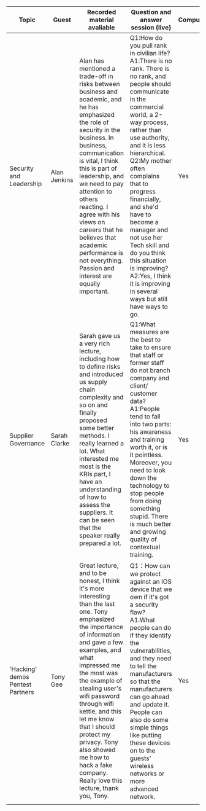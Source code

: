 | Topic                            | Guest        | Recorded material avaliable                                  | Question and answer session (live)                           | Compulsory |
| -------------------------------- | ------------ | ------------------------------------------------------------ | ------------------------------------------------------------ | ---------- |
| Security and Leadership          | Alan Jenkins | Alan has mentioned a trade-off in risks between business and academic, and he has emphasized the role of security in the business. In business, communication is vital, I think this is part of leadership, and we need to pay attention to others reacting. I agree with his views on careers that he believes that academic performance is not everything. Passion and interest are equally important. | Q1:How do you pull rank in civilian life?<br />A1:There is no rank. There is no rank, and people should communicate in the commercial world, a 2-way process, rather than use authority, and it is less hierarchical.<br />Q2:My mother often complains that to progress financially, and she'd have to become a manager and not use her Tech skill and do you think this situation is improving?<br />A2:Yes, I think it is improving in several ways but still have ways to go. | Yes        |
| Supplier Governance              | Sarah Clarke | Sarah gave us a very rich lecture, including how to define risks and introduced us supply chain complexity and so on and finally proposed some better methods. I really learned a lot. What interested me most is the KRIs part, I have an understanding of how to assess the suppliers. It can be seen that the speaker really prepared a lot. | Q1:What measures are the best to take to ensure that staff or former staff do not branch company and client/ customer data?<br /> A1:People tend to fall into two parts: his awareness and training worth it, or is it pointless. Moreover, you need to look down the technology to stop people from doing something stupid. There is much better and growing quality of contextual training. | Yes        |
| 'Hacking' demos Pentest Partners | Tony Gee     | Great lecture, and to be honest, I think it's more interesting than the last one. Tony emphasized the importance of information and gave a few examples, and what impressed me the most was the example of stealing user's wifi password through wifi kettle, and this let me know that I should protect my privacy. Tony also showed me how to hack a fake company. Really love this lecture, thank you, Tony. | Q1：How can we protect against an IOS device that we own if it's got a security flaw? <br />A1:What people can do if they identify the vulnerabilities, and they need to tell the manufacturers so that the manufacturers can go ahead and update it. People can also do some simple things like putting these devices on to the guests' wireless networks or more advanced network. | Yes        |
|                                  |              |                                                              |                                                              |            |

